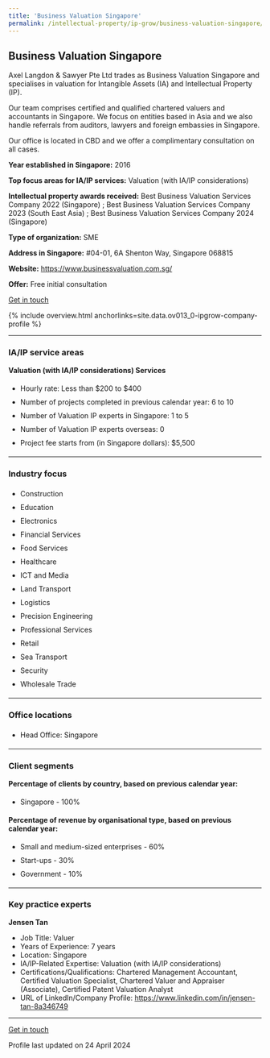 ```yaml
---
title: 'Business Valuation Singapore'
permalink: /intellectual-property/ip-grow/business-valuation-singapore/
---
```


## Business Valuation Singapore

Axel Langdon & Sawyer Pte Ltd trades as Business Valuation Singapore and specialises in valuation for Intangible Assets (IA) and Intellectual Property (IP). 

Our team comprises certified and qualified chartered valuers and accountants in Singapore. We focus on entities based in Asia and we also handle referrals from auditors, lawyers and foreign embassies in Singapore. 

Our office is located in CBD and we offer a complimentary consultation on all cases.

<b>Year established in Singapore:</b> 2016

<b>Top focus areas for IA/IP services:</b> Valuation (with IA/IP considerations)

<b>Intellectual property awards received:</b> Best Business Valuation Services Company 2022 (Singapore) ; Best Business Valuation Services Company 2023 (South East Asia) ; 
Best Business Valuation Services Company 2024 (Singapore)


<b>Type of organization:</b> SME

<b>Address in Singapore:</b> #04-01, 6A Shenton Way, Singapore 068815

<b>Website:</b> <a href='https://www.businessvaluation.com.sg/'>https://www.businessvaluation.com.sg/</a>

<b>Offer:</b> Free initial consultation

<a class='btn' href='https://form.gov.sg/64d5eb027c3c4600111e1e8d' target='_blank' rel='noopener'>Get in touch</a>

{% include overview.html anchorlinks=site.data.ov013_0-ipgrow-company-profile %}

---
<a name='ip-related-service-areas'></a>
### IA/IP service areas

**Valuation (with IA/IP considerations) Services**

<ul>
<li style='line-height: 27px; margin: 0px 0px !important'>Hourly rate:  Less than $200 to $400</li>
<li style='line-height: 27px; margin: 0px 0px !important'>Number of projects completed in previous calendar year: 6 to 10</li>
<li style='line-height: 27px; margin: 0px 0px !important'>Number of Valuation IP experts in Singapore: 1 to 5</li>
<li style='line-height: 27px; margin: 0px 0px !important'>Number of Valuation IP experts overseas: 0</li>
<li style='line-height: 27px; margin: 0px 0px !important'>Project fee starts from (in Singapore dollars):  $5,500</li>
</ul>

---
<a name='industry-focus'></a>
### Industry focus

<ul><li style='line-height: 27px; margin: 0px 0px !important'> Construction</li><li style='line-height: 27px; margin: 0px 0px !important'>Education</li><li style='line-height: 27px; margin: 0px 0px !important'>Electronics</li><li style='line-height: 27px; margin: 0px 0px !important'>Financial Services</li><li style='line-height: 27px; margin: 0px 0px !important'>Food Services</li><li style='line-height: 27px; margin: 0px 0px !important'>Healthcare</li><li style='line-height: 27px; margin: 0px 0px !important'>ICT and Media</li><li style='line-height: 27px; margin: 0px 0px !important'>Land Transport</li><li style='line-height: 27px; margin: 0px 0px !important'>Logistics</li><li style='line-height: 27px; margin: 0px 0px !important'>Precision Engineering</li><li style='line-height: 27px; margin: 0px 0px !important'>Professional Services</li><li style='line-height: 27px; margin: 0px 0px !important'>Retail</li><li style='line-height: 27px; margin: 0px 0px !important'>Sea Transport</li><li style='line-height: 27px; margin: 0px 0px !important'>Security</li><li style='line-height: 27px; margin: 0px 0px !important'>Wholesale Trade</li></ul>

---
<a name='office-locations'></a>
### Office locations

<ul><li style='line-height: 27px; margin: 0px 0px !important'> Head Office: Singapore</li></ul>

---
<a name='client-segments'></a>
### Client segments

**Percentage of clients by country, based on previous calendar year:**

<ul><li style='line-height: 27px; margin: 0px 0px !important'> Singapore - 100%</li></ul>

**Percentage of revenue by organisational type, based on previous calendar year:**

<ul><li style='line-height: 27px; margin: 0px 0px !important'> Small and medium-sized enterprises - 60%</li><li style='line-height: 27px; margin: 0px 0px !important'>Start-ups - 30%</li><li style='line-height: 27px; margin: 0px 0px !important'>Government - 10%</li></ul>

---
<a name='key-practice-experts'></a>
### Key practice experts

**Jensen Tan**

- Job Title: Valuer
- Years of Experience: 7 years
- Location: Singapore
- IA/IP-Related Expertise: Valuation (with IA/IP considerations)
- Certifications/Qualifications: Chartered Management Accountant, Certified Valuation Specialist, Chartered Valuer and Appraiser (Associate), Certified Patent Valuation Analyst
- URL of LinkedIn/Company Profile: <a href="https://www.linkedin.com/in/jensen-tan-8a346749" target="_blank" rel="noopener">https://www.linkedin.com/in/jensen-tan-8a346749</a>

---
<p>
<a class='btn' href='https://form.gov.sg/64d5eb027c3c4600111e1e8d' target='_blank' rel='noopener'>Get in touch</a>
</p>
Profile last updated on 24 April 2024
